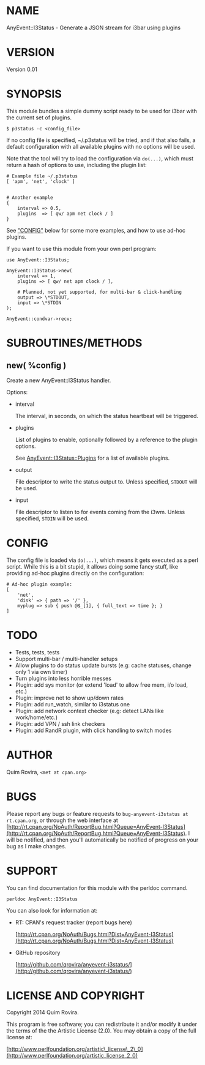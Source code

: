 # NAME

AnyEvent::I3Status - Generate a JSON stream for i3bar using plugins

# VERSION

Version 0.01

# SYNOPSIS

This module bundles a simple dummy script ready to be used for i3bar
with the current set of plugins.

    $ p3status -c <config_file>

If no config file is specified, ~/.p3status will be tried, and if that
also fails, a default configuration with all available plugins with no
options will be used.

Note that the tool will try to load the configuration via `do(...)`, which
must return a hash of options to use, including the plugin list:

    # Example file ~/.p3status
    [ 'apm', 'net', 'clock' ]


    # Another example
    {
        interval => 0.5,
        plugins  => [ qw/ apm net clock / ]
    }

See ["CONFIG"](#config) below for some more examples, and how to use ad-hoc plugins.

If you want to use this module from your own perl program:

    use AnyEvent::I3Status;

    AnyEvent::I3Status->new(
        interval => 1,
        plugins => [ qw/ net apm clock / ],

        # Planned, not yet supported, for multi-bar & click-handling
        output => \*STDOUT,
        input => \*STDIN
    );

    AnyEvent::condvar->recv;

# SUBROUTINES/METHODS

## new( %config )

Create a new AnyEvent::I3Status handler.

Options:

- interval

    The interval, in seconds, on which the status heartbeat will be triggered.

- plugins

    List of plugins to enable, optionally followed by a reference to the plugin
    options.

    See [AnyEvent::I3Status::Plugins](https://metacpan.org/pod/AnyEvent::I3Status::Plugins) for a list of available plugins.

- output

    File descriptor to write the status output to. Unless specified, `STDOUT` will
    be used.

- input

    File descriptor to listen to for events coming from the i3wm. Unless specified,
    `STDIN` will be used.

# CONFIG

The config file is loaded via `do(...)`, which means it gets executed as a
perl script. While this is a bit stupid, it allows doing some fancy stuff, like
providing ad-hoc plugins directly on the configuration:

    # Ad-hoc plugin example:
    [
        'net',
        'disk' => { path => '/' },
        myplug => sub { push @$_[1], { full_text => time }; }
    ]

# TODO

- Tests, tests, tests
- Support multi-bar / multi-handler setups
- Allow plugins to do status update bursts (e.g: cache statuses, change only 1 via own timer)
- Turn plugins into less horrible messes
- Plugin: add sys monitor (or extend 'load' to allow free mem, i/o load, etc.)
- Plugin: improve net to show up/down rates
- Plugin: add run\_watch, similar to i3status one
- Plugin: add network context checker (e.g: detect LANs like work/home/etc.)
- Plugin: add VPN / ssh link checkers
- Plugin: add RandR plugin, with click handling to switch modes

# AUTHOR

Quim Rovira, `<met at cpan.org>`

# BUGS

Please report any bugs or feature requests to `bug-anyevent-i3status at rt.cpan.org`, or through
the web interface at [http://rt.cpan.org/NoAuth/ReportBug.html?Queue=AnyEvent-I3Status](http://rt.cpan.org/NoAuth/ReportBug.html?Queue=AnyEvent-I3Status).  I will be notified, and then you'll
automatically be notified of progress on your bug as I make changes.

# SUPPORT

You can find documentation for this module with the perldoc command.

    perldoc AnyEvent::I3Status

You can also look for information at:

- RT: CPAN's request tracker (report bugs here)

    [http://rt.cpan.org/NoAuth/Bugs.html?Dist=AnyEvent-I3Status](http://rt.cpan.org/NoAuth/Bugs.html?Dist=AnyEvent-I3Status)

- GitHub repository

    [http://github.com/qrovira/anyevent-i3status/](http://github.com/qrovira/anyevent-i3status/)

# LICENSE AND COPYRIGHT

Copyright 2014 Quim Rovira.

This program is free software; you can redistribute it and/or modify it
under the terms of the the Artistic License (2.0). You may obtain a
copy of the full license at:

[http://www.perlfoundation.org/artistic\_license\_2\_0](http://www.perlfoundation.org/artistic_license_2_0)
